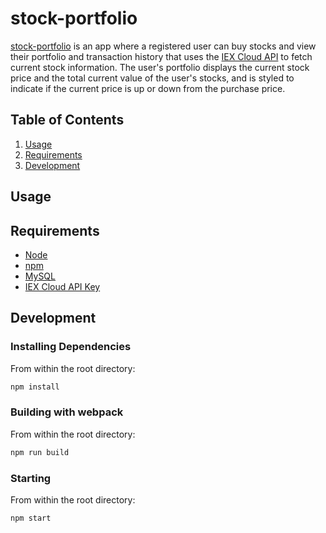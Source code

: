 # stock-portfolio

[stock-portfolio](http://frozen-reaches-18647.herokuapp.com/) is an app where a registered user can buy stocks and view their portfolio and transaction history that uses the [IEX Cloud API](https://iexcloud.io/docs/api/) to fetch current stock information. The user's portfolio displays the current stock price and the total current value of the user's stocks, and is styled to indicate if the current price is up or down from the purchase price.

## Table of Contents

1. [Usage](#Usage)
1. [Requirements](#requirements)
1. [Development](#development)

## Usage

## Requirements

- [Node](https://nodejs.org/en/)
- [npm](https://www.npmjs.com/)
- [MySQL](https://dev.mysql.com/downloads/mysql/5.7.html)
- [IEX Cloud API Key](https://iexcloud.io/docs/api/)

## Development

### Installing Dependencies

From within the root directory:

```sh
npm install
```

### Building with webpack

From within the root directory:

```sh
npm run build
```

### Starting

From within the root directory:

```sh
npm start
```